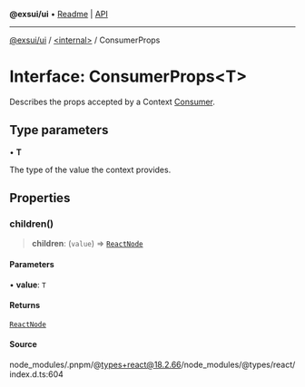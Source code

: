 **@exsui/ui** • [Readme](../../README.md) \| [API](../../globals.md)

***

[@exsui/ui](../../README.md) / [\<internal\>](../README.md) / ConsumerProps

# Interface: ConsumerProps\<T\>

Describes the props accepted by a Context [Consumer](../type-aliases/Consumer-1.md).

## Type parameters

• **T**

The type of the value the context provides.

## Properties

### children()

> **children**: (`value`) => [`ReactNode`](../type-aliases/ReactNode-1.md)

#### Parameters

• **value**: `T`

#### Returns

[`ReactNode`](../type-aliases/ReactNode-1.md)

#### Source

node\_modules/.pnpm/@types+react@18.2.66/node\_modules/@types/react/index.d.ts:604
